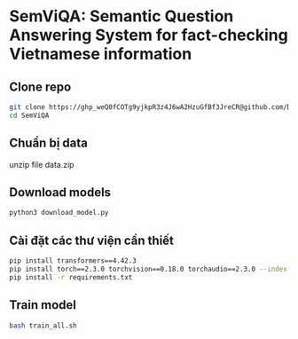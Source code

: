 
# SemViQA: Semantic Question Answering System for fact-checking Vietnamese information


## Clone repo
```bash
git clone https://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@github.com/DAVID-NGUYEN-S16/SemViQA.git
cd SemViQA
```  
## Chuẩn bị data
unzip file data.zip 

## Download models
```bash
python3 download_model.py
```

## Cài đặt các thư viện cần thiết
```bash
pip install transformers==4.42.3
pip install torch==2.3.0 torchvision==0.18.0 torchaudio==2.3.0 --index-url https://download.pytorch.org/whl/cu118
pip install -r requirements.txt
```

## Train model
```bash
bash train_all.sh
```
